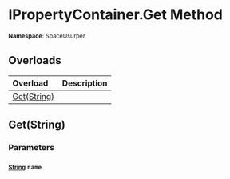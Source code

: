 # IPropertyContainer.Get Method

<small>**Namespace**: SpaceUsurper</small>

## Overloads

<div markdown="1" class="member-table">

| Overload | Description |
| :------- | ----------- |
| [Get(String)](#String_) |  | 

</div>

## Get(String)
### Parameters
#### <small>[String](https://docs.microsoft.com/en-us/dotnet/api/system.string?view=netframework-4.5)</small> `name`

